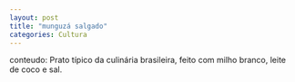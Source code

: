```yaml
---
layout: post
title: "munguzá salgado"
categories: Cultura
---
```

conteudo: Prato típico da culinária brasileira, feito com milho branco, leite de coco e sal.
